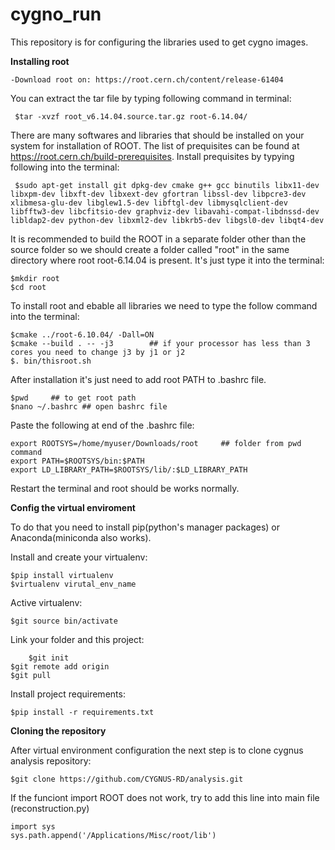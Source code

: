 # cygno_run

This repository is for configuring the libraries used to get cygno images.


**Installing root**

    -Download root on: https://root.cern.ch/content/release-61404

You can extract the tar file by typing following command in terminal:
      
     $tar -xvzf root_v6.14.04.source.tar.gz root-6.14.04/
     
There are many softwares and libraries that should be installed on your system for installation of ROOT. The list of prequisites can be found at https://root.cern.ch/build-prerequisites. Install prequisites by typying following into the terminal:

     $sudo apt-get install git dpkg-dev cmake g++ gcc binutils libx11-dev libxpm-dev libxft-dev libxext-dev gfortran libssl-dev libpcre3-dev xlibmesa-glu-dev libglew1.5-dev libftgl-dev libmysqlclient-dev libfftw3-dev libcfitsio-dev graphviz-dev libavahi-compat-libdnssd-dev libldap2-dev python-dev libxml2-dev libkrb5-dev libgsl0-dev libqt4-dev

It is recommended to build the ROOT in a separate folder other than the source folder so we should create a folder called "root" in the same directory where root root-6.14.04 is present. It's just type it into the terminal:

    $mkdir root
    $cd root

To install root and ebable all libraries we need to type the follow command into the terminal:

    $cmake ../root-6.10.04/ -Dall=ON
    $cmake --build . -- -j3        ## if your processor has less than 3 cores you need to change j3 by j1 or j2
    $. bin/thisroot.sh
    
After installation it's just need to add root PATH to .bashrc file.   
    
    $pwd     ## to get root path
    $nano ~/.bashrc ## open bashrc file
    
Paste the following at end of the .bashrc file:
  
    export ROOTSYS=/home/myuser/Downloads/root     ## folder from pwd command
    export PATH=$ROOTSYS/bin:$PATH
    export LD_LIBRARY_PATH=$ROOTSYS/lib/:$LD_LIBRARY_PATH
  
Restart the terminal and root should be works normally.  


**Config the virtual enviroment**


To do that you need to install pip(python's manager packages) or Anaconda(miniconda also works).

Install and create your virtualenv:

    $pip install virtualenv
    $virtualenv virutal_env_name
    
Active virtualenv:
    
    $git source bin/activate
    

Link your folder and this project:
    
    	$git init
	$git remote add origin 
	$git pull
    
Install project requirements:
    
    $pip install -r requirements.txt
    
**Cloning the repository**

After virtual environment configuration the next step is to clone cygnus analysis repository:

	$git clone https://github.com/CYGNUS-RD/analysis.git


If the funciont import ROOT does not work, try to add this line into main file (reconstruction.py)

	import sys
	sys.path.append('/Applications/Misc/root/lib')
